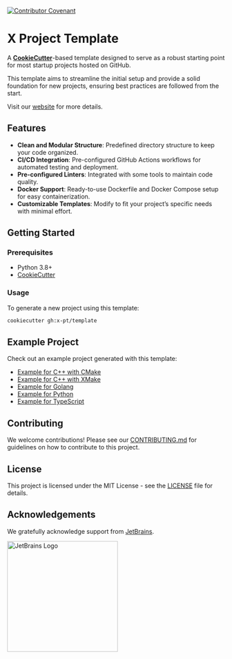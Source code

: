 [![Contributor Covenant](https://img.shields.io/badge/Contributor%20Covenant-2.1-4baaaa.svg)](CODE_OF_CONDUCT.md)

# X Project Template

A [**CookieCutter**](https://github.com/cookiecutter/cookiecutter)-based template designed to serve as a robust starting point for most startup projects hosted on GitHub.

This template aims to streamline the initial setup and provide a solid foundation for new projects, ensuring best practices are followed from the start.

Visit our [website](https://x-pt.github.io) for more details.

## Features

- **Clean and Modular Structure**: Predefined directory structure to keep your code organized.
- **CI/CD Integration**: Pre-configured GitHub Actions workflows for automated testing and deployment.
- **Pre-configured Linters**: Integrated with some tools to maintain code quality.
- **Docker Support**: Ready-to-use Dockerfile and Docker Compose setup for easy containerization.
- **Customizable Templates**: Modify to fit your project’s specific needs with minimal effort.

## Getting Started

### Prerequisites

- Python 3.8+
- [CookieCutter](https://cookiecutter.readthedocs.io/en/latest/installation.html)

### Usage

To generate a new project using this template:

```bash
cookiecutter gh:x-pt/template
```

## Example Project

Check out an example project generated with this template:

- [Example for C++ with CMake](https://github.com/x-pt/example-cxx-cmake)
- [Example for C++ with XMake](https://github.com/x-pt/example-cxx-xmake)
- [Example for Golang](https://github.com/x-pt/example-go)
- [Example for Python](https://github.com/x-pt/example-py)
- [Example for TypeScript](https://github.com/x-pt/example-ts)

## Contributing

We welcome contributions! Please see our [CONTRIBUTING.md](CONTRIBUTING.md) for guidelines on how to contribute to this project.

## License

This project is licensed under the MIT License - see the [LICENSE](LICENSE.md) file for details.

## Acknowledgements

We gratefully acknowledge support from [JetBrains](https://www.jetbrains.com/community/opensource/#support).

<a href="https://www.jetbrains.com/community/opensource/#support">
    <img src="https://resources.jetbrains.com/storage/products/company/brand/logos/jb_beam.png" alt="JetBrains Logo" width="256" height="256"/>
</a>
